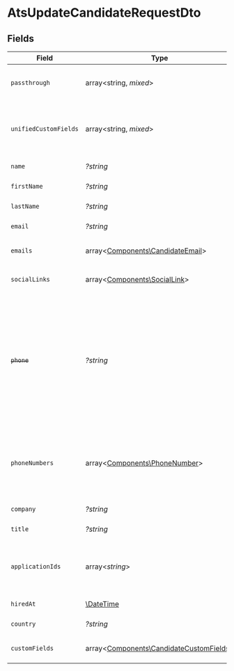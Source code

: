 # AtsUpdateCandidateRequestDto


## Fields

| Field                                                                                                                                           | Type                                                                                                                                            | Required                                                                                                                                        | Description                                                                                                                                     | Example                                                                                                                                         |
| ----------------------------------------------------------------------------------------------------------------------------------------------- | ----------------------------------------------------------------------------------------------------------------------------------------------- | ----------------------------------------------------------------------------------------------------------------------------------------------- | ----------------------------------------------------------------------------------------------------------------------------------------------- | ----------------------------------------------------------------------------------------------------------------------------------------------- |
| `passthrough`                                                                                                                                   | array<string, *mixed*>                                                                                                                          | :heavy_minus_sign:                                                                                                                              | Value to pass through to the provider                                                                                                           | {<br/>"other_known_names": "John Doe"<br/>}                                                                                                     |
| `unifiedCustomFields`                                                                                                                           | array<string, *mixed*>                                                                                                                          | :heavy_minus_sign:                                                                                                                              | Custom Unified Fields configured in your StackOne project                                                                                       | {<br/>"my_project_custom_field_1": "REF-1236",<br/>"my_project_custom_field_2": "some other value"<br/>}                                        |
| `name`                                                                                                                                          | *?string*                                                                                                                                       | :heavy_minus_sign:                                                                                                                              | Candidate name                                                                                                                                  | Romain Sestier                                                                                                                                  |
| `firstName`                                                                                                                                     | *?string*                                                                                                                                       | :heavy_minus_sign:                                                                                                                              | Candidate first name                                                                                                                            | Romain                                                                                                                                          |
| `lastName`                                                                                                                                      | *?string*                                                                                                                                       | :heavy_minus_sign:                                                                                                                              | Candidate last name                                                                                                                             | Sestier                                                                                                                                         |
| `email`                                                                                                                                         | *?string*                                                                                                                                       | :heavy_minus_sign:                                                                                                                              | Candidate email                                                                                                                                 | sestier.romain123@gmail.com                                                                                                                     |
| `emails`                                                                                                                                        | array<[Components\CandidateEmail](../../Models/Components/CandidateEmail.md)>                                                                   | :heavy_minus_sign:                                                                                                                              | List of candidate emails                                                                                                                        |                                                                                                                                                 |
| `socialLinks`                                                                                                                                   | array<[Components\SocialLink](../../Models/Components/SocialLink.md)>                                                                           | :heavy_minus_sign:                                                                                                                              | List of candidate social links                                                                                                                  |                                                                                                                                                 |
| ~~`phone`~~                                                                                                                                     | *?string*                                                                                                                                       | :heavy_minus_sign:                                                                                                                              | : warning: ** DEPRECATED **: This will be removed in a future release, please migrate away from it as soon as possible.<br/><br/>Candidate phone number | +16178294093                                                                                                                                    |
| `phoneNumbers`                                                                                                                                  | array<[Components\PhoneNumber](../../Models/Components/PhoneNumber.md)>                                                                         | :heavy_minus_sign:                                                                                                                              | List of candidate phone numbers including the type of the number when available                                                                 |                                                                                                                                                 |
| `company`                                                                                                                                       | *?string*                                                                                                                                       | :heavy_minus_sign:                                                                                                                              | Candidate company                                                                                                                               | Company Inc.                                                                                                                                    |
| `title`                                                                                                                                         | *?string*                                                                                                                                       | :heavy_minus_sign:                                                                                                                              | Candidate title                                                                                                                                 | Software Engineer                                                                                                                               |
| `applicationIds`                                                                                                                                | array<*string*>                                                                                                                                 | :heavy_minus_sign:                                                                                                                              | List of candidate application IDs                                                                                                               | [<br/>"123e4567-e89b-12d3-a456-426614174000",<br/>"523e1234-e89b-fdd2-a456-762545121101"<br/>]                                                  |
| `hiredAt`                                                                                                                                       | [\DateTime](https://www.php.net/manual/en/class.datetime.php)                                                                                   | :heavy_minus_sign:                                                                                                                              | Candidate hired date                                                                                                                            | 2021-01-01T01:01:01.000Z                                                                                                                        |
| `country`                                                                                                                                       | *?string*                                                                                                                                       | :heavy_minus_sign:                                                                                                                              | Candidate country                                                                                                                               | United States                                                                                                                                   |
| `customFields`                                                                                                                                  | array<[Components\CandidateCustomFields](../../Models/Components/CandidateCustomFields.md)>                                                     | :heavy_minus_sign:                                                                                                                              | The candidate custom fields                                                                                                                     |                                                                                                                                                 |
